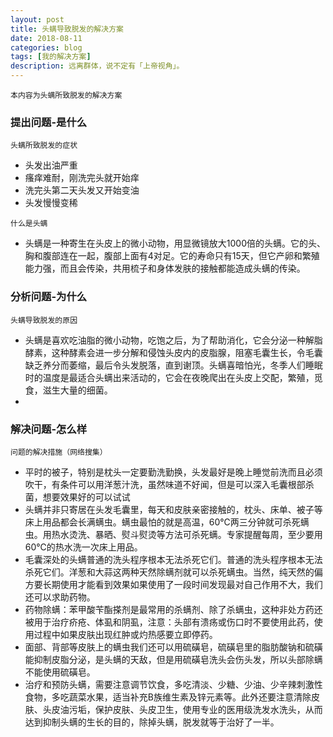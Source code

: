 ```yaml
---
layout: post
title: 头螨导致脱发的解决方案
date: 2018-08-11
categories: blog
tags: [我的解决方案]
description: 远离群体，说不定有「上帝视角」。
---
```

`本内容为头螨所致脱发的解决方案`
### 提出问题-是什么
`头螨所致脱发的症状`  
- 头发出油严重  
- 瘙痒难耐，刚洗完头就开始痒  
- 洗完头第二天头发又开始变油  
- 头发慢慢变稀  

`什么是头螨`  
- 头螨是一种寄生在头皮上的微小动物，用显微镜放大1000倍的头螨。它的头、胸和腹部连在一起，腹部上面有4对足。它的寿命只有15天，但它产卵和繁殖能力强，而且会传染，共用梳子和身体发肤的接触都能造成头螨的传染。  


### 分析问题-为什么
`头螨导致脱发的原因`  
- 头螨是喜欢吃油脂的微小动物，吃饱之后，为了帮助消化，它会分泌一种解脂酵素，这种酵素会进一步分解和侵蚀头皮内的皮脂腺，阻塞毛囊生长，令毛囊缺乏养分而萎缩，最后令头发脱落，直到谢顶。头螨喜暗怕光，冬季人们睡眠时的温度是最适合头螨出来活动的，它会在夜晚爬出在头皮上交配，繁殖，觅食，滋生大量的细菌。  
-

### 解决问题-怎么样
`问题的解决措施（网络搜集）`   
- 平时的被子，特别是枕头一定要勤洗勤换，头发最好是晚上睡觉前洗而且必须吹干，有条件可以用洋葱汁洗，虽然味道不好闻，但是可以深入毛囊根部杀菌，想要效果好的可以试试  
- 头螨并非只寄居在头发毛囊里，每天和皮肤亲密接触的，枕头、床单、被子等床上用品都会长满螨虫。螨虫最怕的就是高温，60℃两三分钟就可杀死螨虫。用热水烫洗、暴晒、熨斗熨烫等方法可杀死螨。专家提醒每周，至少要用60℃的热水洗一次床上用品。  
- 毛囊深处的头螨普通的洗头程序根本无法杀死它们。普通的洗头程序根本无法杀死它们。洋葱和大蒜这两种天然除螨剂就可以杀死螨虫。当然，纯天然的偏方要长期使用才能看到效果如果使用了一段时间发现最对自己作用不大，我们还可以求助药物。  
- 药物除螨：苯甲酸苄酯搽剂是最常用的杀螨剂、除了杀螨虫，这种非处方药还被用于治疗疥疮、体虱和阴虱，注意：头部有溃疡或伤口时不要使用此药，使用过程中如果皮肤出现红肿或灼热感要立即停药。  
- 面部、背部等皮肤上的螨虫我们还可以用硫磺皂，硫磺皂里的脂肪酸钠和硫磺能抑制皮脂分泌，是头螨的天敌，但是用硫磺皂洗头会伤头发，所以头部除螨不能使用硫磺皂。  
- 治疗和预防头螨，需要注意调节饮食，多吃清淡、少糖、少油、少辛辣刺激性食物，多吃蔬菜水果，适当补充B族维生素及锌元素等。此外还要注意清除皮肤、头皮油污垢，保护皮肤、头皮卫生，使用专业的医用级洗发水洗头，从而达到抑制头螨的生长的目的，除掉头螨，脱发就等于治好了一半。  
